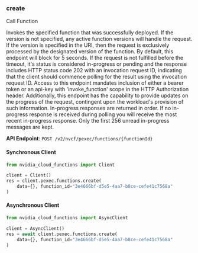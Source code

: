 
### create <a name="create"></a>
Call Function

Invokes the specified function that was successfully deployed. If the version  is not specified, any active function versions will handle the request. If  the version is specified in the URI, then the request is exclusively processed  by the designated version of the function. By default, this endpoint will block  for 5 seconds. If the request is not fulfilled before the timeout, it's status  is considered in-progress or pending and the response includes HTTP status code  202 with an invocation request ID, indicating that the client should commence  polling for the result using the invocation request ID. Access to this endpoint  mandates inclusion of either a bearer token or an api-key with 'invoke_function'  scope in the HTTP Authorization header. Additionally, this endpoint has the  capability to provide updates on the progress of the request, contingent  upon the workload's provision of such information. In-progress responses are returned in order. If no in-progress response is received  during polling you will receive the most recent in-progress response. Only the first  256 unread in-progress messages are kept. 

**API Endpoint**: `POST /v2/nvcf/pexec/functions/{functionId}`

#### Synchronous Client

```python
from nvidia_cloud_functions import Client

client = Client()
res = client.pexec.functions.create(
    data={}, function_id="3e4666bf-d5e5-4aa7-b8ce-cefe41c7568a"
)
```

#### Asynchronous Client

```python
from nvidia_cloud_functions import AsyncClient

client = AsyncClient()
res = await client.pexec.functions.create(
    data={}, function_id="3e4666bf-d5e5-4aa7-b8ce-cefe41c7568a"
)
```
